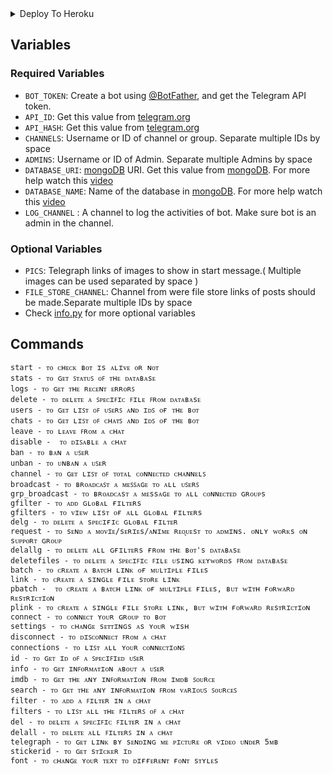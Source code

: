 <details><summary>Deploy To Heroku</summary>
<p>
<br>
<a href="https://heroku.com/deploy?template=https://github.com/gbrohit/TIC-Auto-Filter-Bot-Test">
  <img src="https://www.herokucdn.com/deploy/button.svg" alt="Deploy To Heroku">
</a>
</p>
</details>

## Variables
### Required Variables
* `BOT_TOKEN`: Create a bot using [@BotFather](https://telegram.dog/BotFather), and get the Telegram API token.
* `API_ID`: Get this value from [telegram.org](https://my.telegram.org/apps)
* `API_HASH`: Get this value from [telegram.org](https://my.telegram.org/apps)
* `CHANNELS`: Username or ID of channel or group. Separate multiple IDs by space
* `ADMINS`: Username or ID of Admin. Separate multiple Admins by space
* `DATABASE_URI`: [mongoDB](https://www.mongodb.com) URI. Get this value from [mongoDB](https://www.mongodb.com). For more help watch this [video](https://youtu.be/1G1XwEOnxxo)
* `DATABASE_NAME`: Name of the database in [mongoDB](https://www.mongodb.com). For more help watch this [video](https://youtu.be/1G1XwEOnxxo)
* `LOG_CHANNEL` : A channel to log the activities of bot. Make sure bot is an admin in the channel.
### Optional Variables
* `PICS`: Telegraph links of images to show in start message.( Multiple images can be used separated by space )
* `FILE_STORE_CHANNEL`: Channel from were file store links of posts should be made.Separate multiple IDs by space
* Check [info.py](https://github.com/Joelkb/DQ-The-File-Donor/blob/master/info.py) for more optional variables

## Commands
```
start - ᴛᴏ ᴄʜᴇᴄᴋ ʙᴏᴛ ɪs ᴀʟɪᴠᴇ ᴏʀ ɴᴏᴛ
stats - ᴛᴏ ɢᴇᴛ ꜱᴛᴀᴛᴜꜱ ᴏꜰ ᴛʜᴇ ᴅᴀᴛᴀʙᴀsᴇ
logs - ᴛᴏ ɢᴇᴛ ᴛʜᴇ ʀᴇᴄᴇɴᴛ ᴇʀʀᴏʀꜱ
delete - ᴛᴏ ᴅᴇʟᴇᴛᴇ ᴀ ꜱᴘᴇᴄɪꜰɪᴄ ꜰɪʟᴇ ꜰʀᴏᴍ ᴅᴀᴛᴀʙᴀsᴇ
users - ᴛᴏ ɢᴇᴛ ʟɪꜱᴛ ᴏꜰ ᴜꜱᴇʀꜱ ᴀɴᴅ ɪᴅꜱ ᴏғ ᴛʜᴇ ʙᴏᴛ
chats - ᴛᴏ ɢᴇᴛ ʟɪꜱᴛ ᴏꜰ ᴄʜᴀᴛꜱ ᴀɴᴅ ɪᴅꜱ ᴏғ ᴛʜᴇ ʙᴏᴛ
leave - ᴛᴏ ʟᴇᴀᴠᴇ ꜰʀᴏᴍ ᴀ ᴄʜᴀᴛ
disable -  ᴛᴏ ᴅɪꜱᴀʙʟᴇ ᴀ ᴄʜᴀᴛ
ban - ᴛᴏ ʙᴀɴ ᴀ ᴜꜱᴇʀ
unban - ᴛᴏ ᴜɴʙᴀɴ ᴀ ᴜꜱᴇʀ
channel - ᴛᴏ ɢᴇᴛ ʟɪꜱᴛ ᴏꜰ ᴛᴏᴛᴀʟ ᴄᴏɴɴᴇᴄᴛᴇᴅ ᴄʜᴀɴɴᴇʟꜱ
broadcast - ᴛᴏ ʙʀᴏᴀᴅᴄᴀꜱᴛ ᴀ ᴍᴇꜱꜱᴀɢᴇ ᴛᴏ ᴀʟʟ ᴜꜱᴇʀꜱ
grp_broadcast - ᴛᴏ ʙʀᴏᴀᴅᴄᴀsᴛ ᴀ ᴍᴇssᴀɢᴇ ᴛᴏ ᴀʟʟ ᴄᴏɴɴᴇᴄᴛᴇᴅ ɢʀᴏᴜᴘs
gfilter - ᴛᴏ ᴀᴅᴅ ɢʟᴏʙᴀʟ ғɪʟᴛᴇʀs
gfilters - ᴛᴏ ᴠɪᴇᴡ ʟɪsᴛ ᴏғ ᴀʟʟ ɢʟᴏʙᴀʟ ғɪʟᴛᴇʀs
delg - ᴛᴏ ᴅᴇʟᴇᴛᴇ ᴀ sᴘᴇᴄɪғɪᴄ ɢʟᴏʙᴀʟ ғɪʟᴛᴇʀ
request - ᴛᴏ sᴇɴᴅ ᴀ ᴍᴏᴠɪᴇ/sᴇʀɪᴇs/ᴀɴɪᴍᴇ ʀᴇᴏ̨ᴜᴇsᴛ ᴛᴏ ᴀᴅᴍɪɴs. ᴏɴʟʏ ᴡᴏʀᴋs ᴏɴ sᴜᴘᴘᴏʀᴛ ɢʀᴏᴜᴘ
delallg - ᴛᴏ ᴅᴇʟᴇᴛᴇ ᴀʟʟ ɢғɪʟᴛᴇʀs ғʀᴏᴍ ᴛʜᴇ ʙᴏᴛ's ᴅᴀᴛᴀʙᴀsᴇ
deletefiles - ᴛᴏ ᴅᴇʟᴇᴛᴇ ᴀ ꜱᴘᴇᴄɪꜰɪᴄ ꜰɪʟᴇ ᴜsɪɴɢ ᴋᴇʏᴡᴏʀᴅs ꜰʀᴏᴍ ᴅᴀᴛᴀʙᴀsᴇ
batch - ᴛᴏ ᴄʀᴇᴀᴛᴇ ᴀ ʙᴀᴛᴄʜ ʟɪɴᴋ ᴏғ ᴍᴜʟᴛɪᴘʟᴇ ғɪʟᴇs
link - ᴛᴏ ᴄʀᴇᴀᴛᴇ ᴀ sɪɴɢʟᴇ ғɪʟᴇ sᴛᴏʀᴇ ʟɪɴᴋ
pbatch -  ᴛᴏ ᴄʀᴇᴀᴛᴇ ᴀ ʙᴀᴛᴄʜ ʟɪɴᴋ ᴏғ ᴍᴜʟᴛɪᴘʟᴇ ғɪʟᴇs, ʙᴜᴛ ᴡɪᴛʜ ғᴏʀᴡᴀʀᴅ ʀᴇsᴛʀɪᴄᴛɪᴏɴ
plink - ᴛᴏ ᴄʀᴇᴀᴛᴇ ᴀ sɪɴɢʟᴇ ғɪʟᴇ sᴛᴏʀᴇ ʟɪɴᴋ, ʙᴜᴛ ᴡɪᴛʜ ғᴏʀᴡᴀʀᴅ ʀᴇsᴛʀɪᴄᴛɪᴏɴ
connect - ᴛᴏ ᴄᴏɴɴᴇᴄᴛ ʏᴏᴜʀ ɢʀᴏᴜᴘ ᴛᴏ ʙᴏᴛ
settings - ᴛᴏ ᴄʜᴀɴɢᴇ sᴇᴛᴛɪɴɢs ᴀs ʏᴏᴜʀ ᴡɪsʜ
disconnect - ᴛᴏ ᴅɪꜱᴄᴏɴɴᴇᴄᴛ ꜰʀᴏᴍ ᴀ ᴄʜᴀᴛ
connections - ᴛᴏ ʟɪꜱᴛ ᴀʟʟ ʏᴏᴜʀ ᴄᴏɴɴᴇᴄᴛɪᴏɴꜱ
id - ᴛᴏ ɢᴇᴛ ɪᴅ ᴏꜰ ᴀ ꜱᴘᴇᴄɪꜰɪᴇᴅ ᴜꜱᴇʀ
info - ᴛᴏ ɢᴇᴛ ɪɴꜰᴏʀᴍᴀᴛɪᴏɴ ᴀʙᴏᴜᴛ ᴀ ᴜꜱᴇʀ
imdb - ᴛᴏ ɢᴇᴛ ᴛʜᴇ ᴀɴʏ ɪɴꜰᴏʀᴍᴀᴛɪᴏɴ ꜰʀᴏᴍ ɪᴍᴅʙ ꜱᴏᴜʀᴄᴇ
search - ᴛᴏ ɢᴇᴛ ᴛʜᴇ ᴀɴʏ ɪɴꜰᴏʀᴍᴀᴛɪᴏɴ ꜰʀᴏᴍ ᴠᴀʀɪᴏᴜꜱ ꜱᴏᴜʀᴄᴇꜱ
filter - ᴛᴏ ᴀᴅᴅ ᴀ ꜰɪʟᴛᴇʀ ɪɴ ᴀ ᴄʜᴀᴛ
filters - ᴛᴏ ʟɪꜱᴛ ᴀʟʟ ᴛʜᴇ ꜰɪʟᴛᴇʀꜱ ᴏꜰ ᴀ ᴄʜᴀᴛ
del - ᴛᴏ ᴅᴇʟᴇᴛᴇ ᴀ ꜱᴘᴇᴄɪꜰɪᴄ ꜰɪʟᴛᴇʀ ɪɴ ᴀ ᴄʜᴀᴛ
delall - ᴛᴏ ᴅᴇʟᴇᴛᴇ ᴀʟʟ ꜰɪʟᴛᴇʀꜱ ɪɴ ᴀ ᴄʜᴀᴛ 
telegraph - ᴛᴏ ɢᴇᴛ ʟɪɴᴋ ʙʏ sᴇɴᴅɪɴɢ ᴍᴇ ᴘɪᴄᴛᴜʀᴇ ᴏʀ ᴠɪᴅᴇᴏ ᴜɴᴅᴇʀ 𝟻ᴍʙ
stickerid - ᴛᴏ ɢᴇᴛ sᴛɪᴄᴋᴇʀ ɪᴅ
font - ᴛᴏ ᴄʜᴀɴɢᴇ ʏᴏᴜʀ ᴛᴇxᴛ ᴛᴏ ᴅɪғғᴇʀᴇɴᴛ ғᴏɴᴛ sᴛʏʟᴇs
```
